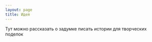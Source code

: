 ```yaml
---
layout: page
title: Идея
---
```

Тут можно рассказать о задумке писать истории для творческих поделок
